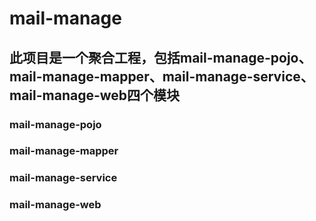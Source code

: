 # mail-manage
## 此项目是一个聚合工程，包括mail-manage-pojo、mail-manage-mapper、mail-manage-service、mail-manage-web四个模块
### mail-manage-pojo
### mail-manage-mapper
### mail-manage-service
### mail-manage-web
